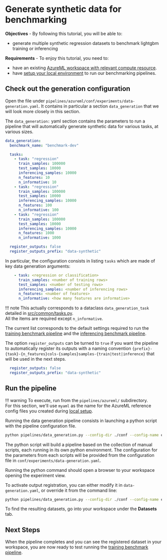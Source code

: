 # Generate synthetic data for benchmarking

**Objectives** - By following this tutorial, you will be able to:

- generate multiple synthetic regression datasets to benchmark lightgbm training or inferencing

**Requirements** - To enjoy this tutorial, you need to:

- have an existing [AzureML workspace with relevant compute resource](azure-setup.md).
- have [setup your local environment](local-setup.md) to run our benchmarking pipelines.

## Check out the generation configuration

Open the file under `pipelines/azureml/conf/experiments/data-generation.yaml`. It contains in particular a section `data_generation` that we will look more closely in this section.

The `data_generation:` yaml section contains the parameters to run a pipeline that will automatically generate synthetic data for various tasks, at various sizes.

```yaml
data_generation:
  benchmark_name: "benchmark-dev"

  tasks:
    - task: "regression"
      train_samples: 100000
      test_samples: 10000
      inferencing_samples: 10000
      n_features: 10
      n_informative: 10
    - task: "regression"
      train_samples: 100000
      test_samples: 10000
      inferencing_samples: 10000
      n_features: 100
      n_informative: 100
    - task: "regression"
      train_samples: 100000
      test_samples: 10000
      inferencing_samples: 10000
      n_features: 1000
      n_informative: 1000

  register_outputs: false
  register_outputs_prefix: "data-synthetic"
```

In particular, the configuration consists in listing `tasks` which are made of key data generation arguments:

```yaml
    - task: <regression or classification>
      train_samples: <number of training rows>
      test_samples: <number of testing rows>
      inferencing_samples: <number of inferencing rows>
      n_features: <number of features>
      n_informative: <how many features are informative>
```

!!! note
    This actually corresponds to a dataclass `data_generation_task` detailed in [src/common/tasks.py](../../references/common/tasks.md).  
    All the items are required except `n_informative`.

The current list corresponds to the default settings required to run the [training benchmark pipeline](benchmark-training.md) and the [inferencing benchmark pipeline](benchmark-inferencing.md).

The option `register_outputs` can be turned to `true` if you want the pipeline to automatically register its outputs with a naming convention `{prefix}-{task}-{n_features}cols-{samples}samples-{train|test|inference}` that will be used in the next steps.

```yaml
  register_outputs: false
  register_outputs_prefix: "data-synthetic"
```

## Run the pipeline

!!! warning
    To execute, run from the `pipelines/azureml/` subdirectory.  
    For this section, we'll use `myaml` as the name for the AzureML reference config files you created during [local setup](local-setup.md).

Running the data generation pipeline consists in launching a python script with the pipeline configuration file.

```bash
python pipelines/data_generation.py --config-dir ./conf --config-name experiments/data-generation run.submit=True aml=myaml compute=myaml
```

The python script will build a pipeline based on the collection of manual scripts, each running in its own python environment. The configuration for the parameters from each scripts will be provided from the configuration file in `conf/experiments/data-generation.yaml`.

Running the python command should open a browser to your workspace opening the experiment view.

To activate output registration, you can either modify it in `data-generation.yaml`, or override it from the command line:

```bash
python pipelines/data_generation.py --config-dir ./conf --config-name experiments/data-generation run.submit=True aml=myaml compute=myaml data_generation.register_outputs=True
```

To find the resulting datasets, go into your workspace under the **Datasets** tab.

## Next Steps

When the pipeline completes and you can see the registered dataset in your workspace, you are now ready to test running the [training benchmark pipeline](benchmark-training.md).
